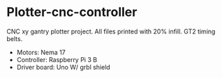 # Plotter-cnc-controller

CNC xy gantry plotter project. 
All files printed with 20% infill.
GT2 timing belts.

- Motors: Nema 17
- Controller: Raspberry Pi 3 B
- Driver board: Uno W/ grbl shield
